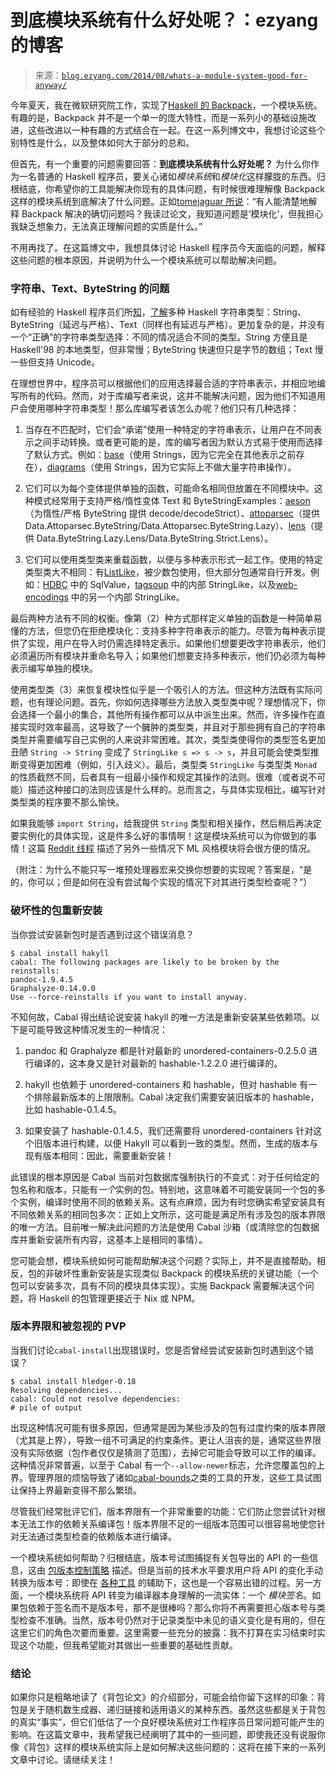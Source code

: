 <!--yml

category: 未分类

date: 2024-07-01 18:17:14

-->

# 到底模块系统有什么好处呢？：ezyang 的博客

> 来源：[`blog.ezyang.com/2014/08/whats-a-module-system-good-for-anyway/`](http://blog.ezyang.com/2014/08/whats-a-module-system-good-for-anyway/)

今年夏天，我在微软研究院工作，实现了[Haskell 的 Backpack](http://plv.mpi-sws.org/backpack/)，一个模块系统。有趣的是，Backpack 并不是一个单一的庞大特性，而是一系列小的基础设施改进，这些改进以一种有趣的方式结合在一起。在这一系列博文中，我想讨论这些个别特性是什么，以及整体如何大于部分的总和。

但首先，有一个重要的问题需要回答：**到底模块系统有什么好处呢？** 为什么你作为一名普通的 Haskell 程序员，要关心诸如*模块系统*和*模块化*这样朦胧的东西。归根结底，你希望你的工具能解决你现有的具体问题，有时候很难理解像 Backpack 这样的模块系统到底解决了什么问题。正如[tomejaguar 所说](http://www.reddit.com/r/haskell/comments/28v6c9/backpack_an_mllike_module_system_for_haskell/cierxc1)：“有人能清楚地解释 Backpack 解决的确切问题吗？我读过论文，我知道问题是‘模块化’，但我担心我缺乏想象力，无法真正理解问题的实质是什么。”

不用再找了。在这篇博文中，我想具体讨论 Haskell 程序员今天面临的问题，解释这些问题的根本原因，并说明为什么一个模块系统可以帮助解决问题。

### 字符串、Text、ByteString 的问题

如有经验的 Haskell 程序员们所[知](http://blog.ezyang.com/2010/08/strings-in-haskell/)，[了解](http://stackoverflow.com/questions/19608745/data-text-vs-string)多种 Haskell 字符串类型：String、ByteString（延迟与严格）、Text（同样也有延迟与严格）。更加复杂的是，并没有一个“正确”的字符串类型选择：不同的情况适合不同的类型。String 方便且是 Haskell'98 的本地类型，但非常慢；ByteString 快速但只是字节的数组；Text 慢一些但支持 Unicode。

在理想世界中，程序员可以根据他们的应用选择最合适的字符串表示，并相应地编写所有的代码。然而，对于库编写者来说，这并不能解决问题，因为他们不知道用户会使用哪种字符串类型！那么库编写者该怎么办呢？他们只有几种选择：

1.  当存在不匹配时，它们会“承诺”使用一种特定的字符串表示，让用户在不同表示之间手动转换。或者更可能的是，库的编写者因为默认方式易于使用而选择了默认方式。例如：[base](https://hackage.haskell.org/package/base)（使用 Strings，因为它完全在其他表示之前存在），[diagrams](https://hackage.haskell.org/package/diagrams)（使用 Strings，因为它实际上不做大量字符串操作）。

1.  它们可以为每个变体提供单独的函数，可能命名相同但放置在不同模块中。这种模式经常用于支持严格/惰性变体 Text 和 ByteStringExamples：[aeson](http://hackage.haskell.org/package/aeson)（为惰性/严格 ByteString 提供 decode/decodeStrict）、[attoparsec](https://hackage.haskell.org/package/attoparsec)（提供 Data.Attoparsec.ByteString/Data.Attoparsec.ByteString.Lazy）、[lens](http://hackage.haskell.org/package/lens)（提供 Data.ByteString.Lazy.Lens/Data.ByteString.Strict.Lens）。

1.  它们可以使用类型类来重载函数，以便与多种表示形式一起工作。使用的特定类型类大不相同：有[ListLike](https://hackage.haskell.org/package/ListLike)，被少数包使用，但大部分包通常自行开发。例如：[HDBC](http://hackage.haskell.org/package/HDBC) 中的 SqlValue，[tagsoup](https://hackage.haskell.org/package/tagsoup) 中的内部 StringLike，以及[web-encodings](http://hackage.haskell.org/package/web-encodings) 中的另一个内部 StringLike。

最后两种方法有不同的权衡。像第（2）种方式那样定义单独的函数是一种简单易懂的方法，但您仍在拒绝模块化：支持多种字符串表示的能力。尽管为每种表示提供了实现，用户在导入时仍需选择特定表示。如果他们想要更改字符串表示，他们必须遍历所有模块并重命名导入；如果他们想要支持多种表示，他们仍必须为每种表示编写单独的模块。

使用类型类（3）来恢复模块性似乎是一个吸引人的方法。但这种方法既有实际问题，也有理论问题。首先，你如何选择哪些方法放入类型类中呢？理想情况下，你会选择一个最小的集合，其他所有操作都可以从中派生出来。然而，许多操作在直接实现时效率最高，这导致了一个臃肿的类型类，并且对于那些拥有自己的字符串类型并需要编写自己实例的人来说非常困难。其次，类型类使得你的类型签名更加丑陋 `String -> String` 变成了 `StringLike s => s -> s`，并且可能会使类型推断变得更加困难（例如，引入歧义）。最后，类型类 `StringLike` 与类型类 `Monad` 的性质截然不同，后者具有一组最小操作和规定其操作的法则。很难（或者说不可能）描述这种接口的法则应该是什么样的。总而言之，与具体实现相比，编写针对类型类的程序要不那么愉快。

如果我能够 `import String`，给我提供 `String` 类型和相关操作，然后稍后再决定要实例化的具体实现，这是件多么好的事情啊！这是模块系统可以为你做到的事情！这篇 [Reddit 线程](http://www.reddit.com/r/haskell/comments/28v6c9/backpack_an_mllike_module_system_for_haskell/cierxc1) 描述了另外一些情况下 ML 风格模块将会很方便的情况。

（附注：为什么不能只写一堆预处理器宏来交换你想要的实现呢？答案是，“是的，你可以；但是如何在没有尝试每个实现的情况下对其进行类型检查呢？”）

### 破坏性的包重新安装

当你尝试安装新包时是否遇到过这个错误消息？

```
$ cabal install hakyll
cabal: The following packages are likely to be broken by the reinstalls:
pandoc-1.9.4.5
Graphalyze-0.14.0.0
Use --force-reinstalls if you want to install anyway.

```

不知何故，Cabal 得出结论说安装 hakyll 的唯一方法是重新安装某些依赖项。以下是可能导致这种情况发生的一种情况：

1.  pandoc 和 Graphalyze 都是针对最新的 unordered-containers-0.2.5.0 进行编译的，这本身又是针对最新的 hashable-1.2.2.0 进行编译的。

1.  hakyll 也依赖于 unordered-containers 和 hashable，但对 hashable 有一个排除最新版本的上限限制。Cabal 决定我们需要安装旧版本的 hashable，比如 hashable-0.1.4.5。

1.  如果安装了 hashable-0.1.4.5，我们还需要将 unordered-containers 针对这个旧版本进行构建，以便 Hakyll 可以看到一致的类型。然而，生成的版本与现有版本相同：因此，需要重新安装！

此错误的根本原因是 Cabal 当前对包数据库强制执行的不变式：对于任何给定的包名称和版本，只能有*一个*实例的包。特别地，这意味着不可能安装同一个包的多个实例，编译时使用不同的依赖关系。这有点麻烦，因为有时您确实希望安装具有不同依赖关系的相同包多次：正如上文所示，这可能是满足所有涉及包的版本界限的唯一方法。目前唯一解决此问题的方法是使用 Cabal 沙箱（或清除您的包数据库并重新安装所有内容，这基本上是相同的事情）。

您可能会想，模块系统如何可能帮助解决这个问题？实际上，并不是直接帮助。相反，包的非破坏性重新安装是实现类似 Backpack 的模块系统的关键功能（一个包可以安装多次，具有不同的模块具体实现）。实施 Backpack 需要解决这个问题，将 Haskell 的包管理更接近于 Nix 或 NPM。

### 版本界限和被忽视的 PVP

当我们讨论`cabal-install`出现错误时，您是否曾经尝试安装新包时遇到这个错误？

```
$ cabal install hledger-0.18
Resolving dependencies...
cabal: Could not resolve dependencies:
# pile of output

```

出现这种情况可能有很多原因，但通常是因为某些涉及的包有过度约束的版本界限（尤其是上界），导致一组不可满足的约束条件。更让人沮丧的是，通常这些界限没有实际依据（包作者仅仅是猜测了范围），去掉它可能会导致可以工作的编译。这种情况非常普遍，以至于 Cabal 有一个`--allow-newer`标志，允许您覆盖包的上界。管理界限的烦恼导致了诸如[cabal-bounds](https://github.com/dan-t/cabal-bounds)之类的工具的开发，这些工具试图让保持上界最新变得不那么繁琐。

尽管我们经常批评它们，版本界限有一个非常重要的功能：它们防止您尝试针对根本无法工作的依赖关系编译包！版本界限不足的一组版本范围可以很容易地使您针对无法通过类型检查的依赖版本进行编译。

一个模块系统如何帮助？归根结底，版本号试图捕捉有关包导出的 API 的一些信息，这由 [包版本控制策略](http://www.haskell.org/haskellwiki/Package_versioning_policy) 描述。但是当前的技术水平要求用户将 API 的变化手动转换为版本号：即使在 [各种工具](http://code.haskell.org/gtk2hs/tools/apidiff/) 的辅助下，这也是一个容易出错的过程。另一方面，一个模块系统将 API 转变为编译器本身理解的一流实体：一个 *模块签名*。如果包依赖于签名而不是版本号，那不是很棒吗？那么你将不再需要担心版本号与类型检查不准确。当然，版本号仍然对于记录类型中未见的语义变化是有用的，但在这里它们的角色次要而重要。这里需要一些充分的披露：我不打算在实习结束时实现这个功能，但我希望能对其做出一些重要的基础性贡献。

### 结论

如果你只是粗略地读了《背包论文》的介绍部分，可能会给你留下这样的印象：背包是关于随机数生成器、递归链接和适用语义的某种东西。虽然这些都是关于背包的真实“事实”，但它们低估了一个良好模块系统对工作程序员日常问题可能产生的影响。在这篇文章中，我希望我已经阐明了其中的一些问题，即使我还没有说服你像《背包》这样的模块系统实际上是如何解决这些问题的：这将在接下来的一系列文章中讨论。请继续关注！
